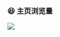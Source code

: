 ### 😆 主页浏览量

![](https://count.getloli.com/get/@halo233.github.readme)

<!-- ### <img src="https://raw.githubusercontent.com/Aniket965/Aniket965/master/pacman.svg?sanitize=true" width="45" height="45">GitHub打卡
<div align="center">
    <img  src="https://github-readme-streak-stats.herokuapp.com/?user=halo233" />
</div>
 -->
<!-- ### 🥳 最近活跃次数
<div align="center">
    <img src="https://activity-graph.herokuapp.com/graph?username=halo233&theme=xcode" />
</div> -->


